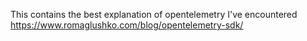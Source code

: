 




This contains the best explanation of opentelemetry I've encountered
https://www.romaglushko.com/blog/opentelemetry-sdk/